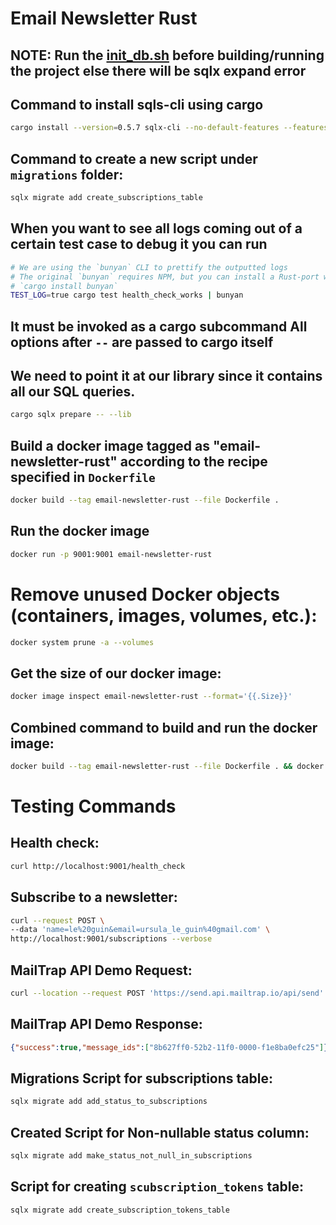 # Email Newsletter Rust

## NOTE: Run the [init_db.sh](./scripts/init_db.sh) before building/running the project else there will be sqlx expand error

## Command to install sqls-cli using cargo
```bash
cargo install --version=0.5.7 sqlx-cli --no-default-features --features postgres
```
## Command to create a new script under `migrations` folder:
```bash
sqlx migrate add create_subscriptions_table
```

## When you want to see all logs coming out of a certain test case to debug it you can run
```bash
# We are using the `bunyan` CLI to prettify the outputted logs
# The original `bunyan` requires NPM, but you can install a Rust-port with
# `cargo install bunyan`
TEST_LOG=true cargo test health_check_works | bunyan
```

## It must be invoked as a cargo subcommand All options after `--` are passed to cargo itself 
## We need to point it at our library since it contains all our SQL queries.
```bash
cargo sqlx prepare -- --lib
```

## Build a docker image tagged as "email-newsletter-rust" according to the recipe specified in `Dockerfile`
```bash
docker build --tag email-newsletter-rust --file Dockerfile .
```

## Run the docker image
```bash
docker run -p 9001:9001 email-newsletter-rust
```

# Remove unused Docker objects (containers, images, volumes, etc.):
```bash
docker system prune -a --volumes
```

## Get the size of our docker image:
```bash
docker image inspect email-newsletter-rust --format='{{.Size}}'
```

## Combined command to build and run the docker image:
```bash
docker build --tag email-newsletter-rust --file Dockerfile . && docker run -p 9001:9001 email-newsletter-rust
```

# Testing Commands

## Health check:
```bash
curl http://localhost:9001/health_check
```

## Subscribe to a newsletter:
```bash
curl --request POST \
--data 'name=le%20guin&email=ursula_le_guin%40gmail.com' \
http://localhost:9001/subscriptions --verbose
``` 

## MailTrap API Demo Request:
```bash
curl --location --request POST 'https://send.api.mailtrap.io/api/send' --header 'Authorization: Bearer 1c28f6aff837d05f910a7d70402fe41d' --header 'Content-Type: application/json' --data-raw '{"from":{"email":"test@ayush-tickoo.in","name":"MailTrap Test"},"to":[{"email":"test@gmail.com"}],"subject":"Email from CEO","text":"Test Email Body","category":"MailTrap Test Category"}'
```
## MailTrap API Demo Response:
```json
{"success":true,"message_ids":["8b627ff0-52b2-11f0-0000-f1e8ba0efc25"]}
```


## Migrations Script for subscriptions table:
```bash
sqlx migrate add add_status_to_subscriptions
```

## Created Script for Non-nullable status column:
```bash
sqlx migrate add make_status_not_null_in_subscriptions
```

## Script for creating `scubscription_tokens` table:
```bash
sqlx migrate add create_subscription_tokens_table
```